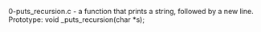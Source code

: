 0-puts_recursion.c - a function that prints a string, followed by a new line. Prototype: void _puts_recursion(char *s);